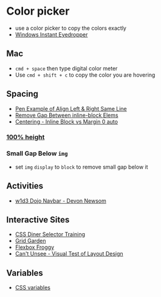 # Color picker

- use a color picker to copy the colors exactly
- [Windows Instant Eyedropper](http://instant-eyedropper.com/downloads/)

## Mac

- `cmd + space` then type digital color meter
- Use `cmd + shift + c` to copy the color you are hovering

## Spacing

- [Pen Example of Align Left & Right Same Line](https://codepen.io/neilm813/pen/dybggNx?editors=1100)
- [Remove Gap Between inline-block Elems](https://stackoverflow.com/questions/18262300/two-inline-block-elements-each-50-wide-do-not-fit-side-by-side-in-a-single-ro)
- [Centering - Inline Block vs Margin 0 auto](https://codepen.io/neilm813/pen/xxxyoqp)

### [100% height](https://codepen.io/neilm813/pen/rNaNYXp)

### Small Gap Below `img`

- set `img` `display` to `block` to remove small gap below it

## Activities

- [w1d3 Dojo Navbar - Devon Newsom](https://github.com/Instructor-Devon/dojo-navbar)

## Interactive Sites

- [CSS Diner Selector Training](https://flukeout.github.io/)
- [Grid Garden](http://cssgridgarden.com/)
- [Flexbox Froggy](https://flexboxfroggy.com/)
- [Can't Unsee - Visual Test of Layout Design](https://cantunsee.space/)

## Variables

- [CSS variables](https://medium.com/dev-channel/css-variables-no-really-76f8c91bd34e)

